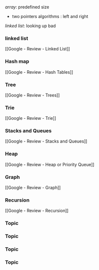 *array*: predefined size
- two pointers algorithms : left and right

*linked list*: looking up bad


### linked list
[[Google - Review - Linked List]]

### Hash map
[[Google - Review - Hash Tables]]

### Tree
[[Google - Review - Trees]]

### Trie
[[Google - Review - Trie]]

### Stacks and Queues
[[Google - Review - Stacks and Queues]]

### Heap
[[Google - Review - Heap or Priority Queue]]

### Graph
[[Google - Review - Graph]]

### Recursion
[[Google - Review - Recursion]]

### Topic


### Topic


### Topic


### Topic

